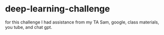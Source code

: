 # deep-learning-challenge

for this challenge I had assistance from my TA Sam, google, class materials, you tube, and chat gpt.